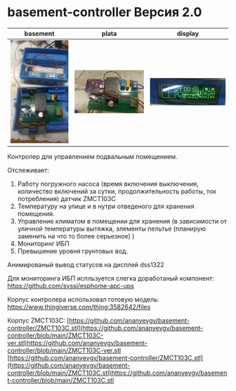 # basement-controller Версия 2.0

| basement                                                  | plata                                                   | display                                    |
|------------------------------------------------------------|-----------------------------------------------------------|--------------------------------------------|
| ![basement](https://github.com/ananyevgv/basement-controller/blob/main/basement.jpg) | ![plata](https://github.com/ananyevgv/basement-controller/blob/main/plata.jpg) | ![display](https://github.com/ananyevgv/basement-controller/blob/main/display.jpg) |

Контролер для управлением подвальным помещением.

Отслеживает:
  1. Работу погружного насоса (время включения выключения, количество включений за сутки, продолжительность работы, ток потребления) датчик ZMCT103C
  2. Температуру на улице и в нутри отведеного для хранения помещения.
  3. Управление климатом в помещении для хранения (в зависимости от уличной температуры вытяжка, элементы пельтье (планирую заменить на что то более серьезное) )
  4. Мониторинг ИБП
  5. Превышение уровня грунтовых вод. 

Анимированый вывод статусов на дисплей dss1322

Для мониторинга ИБП испльзуется слегка доработаный компонент: 
https://github.com/syssi/esphome-apc-ups

Корпус контролера использовал готовую модель:
https://www.thingiverse.com/thing:3582642/files

Корпус ZMCT103C:
[https://github.com/ananyevgv/basement-controller/ZMCT103C.stl](https://github.com/ananyevgv/basement-controller/blob/main/ZMCT103C-ver.stl)https://github.com/ananyevgv/basement-controller/blob/main/ZMCT103C-ver.stl
[https://github.com/ananyevgv/basement-controller/ZMCT103C.stl](https://github.com/ananyevgv/basement-controller/blob/main/ZMCT103C.stl)https://github.com/ananyevgv/basement-controller/blob/main/ZMCT103C.stl
